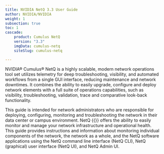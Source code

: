 ```yaml
---
title: NVIDIA NetQ 3.3 User Guide
author: NVIDIA/NVIDIA
weight: 1
subsection: true
toc: 1
cascade:
    product: Cumulus NetQ
    version: "3.3"
    imgData: cumulus-netq
    siteSlug: cumulus-netq

---
```

NVIDIA® Cumulus® NetQ is a highly scalable, modern network operations tool set utilizes telemetry for deep troubleshooting, visibility, and automated workflows from a single GUI interface, reducing maintenance and network downtimes. It combines the ability to easily upgrade, configure and deploy network elements with a full suite of operations capabilities, such as visibility, troubleshooting, validation, trace and comparative look-back functionality.

This guide is intended for network administrators who are responsible for deploying, configuring, monitoring and troubleshooting the network in their data center or campus environment. NetQ {{<version>}} offers the ability to easily monitor and manage your network infrastructure and operational health. This guide provides instructions and information about monitoring individual components of the network, the network as a whole, and the NetQ software applications using the NetQ command line interface (NetQ CLI),  NetQ (graphical) user interface (NetQ UI), and NetQ Admin UI.
